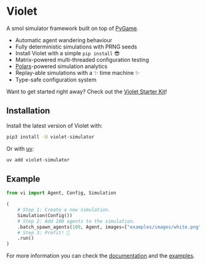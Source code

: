 # Violet

A smol simulator framework built on top of [PyGame](https://www.pygame.org/docs/).

- Automatic agent wandering behaviour
- Fully deterministic simulations with PRNG seeds
- Install Violet with a simple `pip install` 😎
- Matrix-powered multi-threaded configuration testing
- [Polars](https://docs.pola.rs)-powered simulation analytics
- Replay-able simulations with a ✨ time machine ✨
- Type-safe configuration system

Want to get started right away?
Check out the [Violet Starter Kit](https://github.com/m-rots/violet-starter-kit)!

## Installation

Install the latest version of Violet with:

```sh
pip3 install -U violet-simulator
```

Or with [uv](https://docs.astral.sh/uv/):

```sh
uv add violet-simulator
```

## Example

```python
from vi import Agent, Config, Simulation

(
    # Step 1: Create a new simulation.
    Simulation(Config())
    # Step 2: Add 100 agents to the simulation.
    .batch_spawn_agents(100, Agent, images=["examples/images/white.png"])
    # Step 3: Profit! 🎉
    .run()
)
```

For more information you can check the [documentation](https://api.violet.m-rots.com) and the [examples](https://github.com/m-rots/violet/tree/main/examples).
